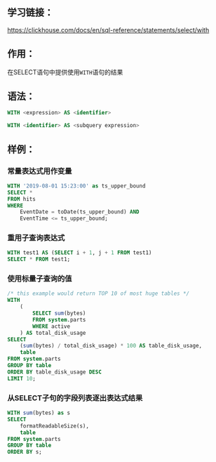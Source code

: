 ## 学习链接：

https://clickhouse.com/docs/en/sql-reference/statements/select/with

## 作用：

在SELECT语句中提供使用`WITH`语句的结果

## 语法：

```sql
WITH <expression> AS <identifier>
```

```sql
WITH <identifier> AS <subquery expression>
```

## 样例：

### 常量表达式用作变量

```sql
WITH '2019-08-01 15:23:00' as ts_upper_bound
SELECT *
FROM hits
WHERE
    EventDate = toDate(ts_upper_bound) AND
    EventTime <= ts_upper_bound;
```

### 重用子查询表达式

```sql
WITH test1 AS (SELECT i + 1, j + 1 FROM test1)
SELECT * FROM test1;
```

### 使用标量子查询的值

```sql
/* this example would return TOP 10 of most huge tables */
WITH
    (
        SELECT sum(bytes)
        FROM system.parts
        WHERE active
    ) AS total_disk_usage
SELECT
    (sum(bytes) / total_disk_usage) * 100 AS table_disk_usage,
    table
FROM system.parts
GROUP BY table
ORDER BY table_disk_usage DESC
LIMIT 10;
```

### 从SELECT子句的字段列表逐出表达式结果

```sql
WITH sum(bytes) as s
SELECT
    formatReadableSize(s),
    table
FROM system.parts
GROUP BY table
ORDER BY s;
```

